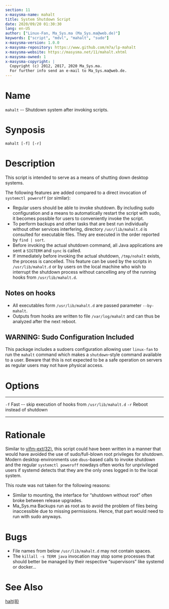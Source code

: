 ```yaml
---
section: 11
x-masysma-name: mahalt
title: System Shutdown Script
date: 2020/09/20 01:30:30
lang: en-US
author: ["Linux-Fan, Ma_Sys.ma (Ma_Sys.ma@web.de)"]
keywords: ["script", "mdvl", "mahalt", "sudo"]
x-masysma-version: 1.0.0
x-masysma-repository: https://www.github.com/m7a/lp-mahalt
x-masysma-website: https://masysma.net/11/mahalt.xhtml
x-masysma-owned: 1
x-masysma-copyright: |
  Copyright (c) 2012, 2017, 2020 Ma_Sys.ma.
  For further info send an e-mail to Ma_Sys.ma@web.de.
---
```

Name
====

`mahalt` -- Shutdown system after invoking scripts.

Synposis
========

	mahalt [-f] [-r]

Description
===========

This script is intended to serve as a means of shutting down desktop systems.

The following features are added compared to a direct invocation of
`systemctl poweroff` (or similar):

 * Regular users should be able to invoke shutdown. By including
   sudo configuration and a means to automatically restart the script with sudo,
   it becomes possible for users to conveniently invoke the script.
 * To perform backups and other tasks that are best run individually without
   other services interfering, directory `/usr/lib/mahalt.d` is consulted for
   executable files. They are executed in the order reported by `find | sort`.
 * Before invoking the actual shutdown command, all Java applications are sent
   a `SIGTERM` and `sync` is called.
 * If immediately before invoking the actual shutdown, `/tmp/nohalt` exists,
   the process is cancelled. This feature can be used by the scripts in
   `/usr/lib/mahalt.d` or by users on the local machine who wish to interrupt
   the shutdown process without cancelling any of the running hooks from
   `/usr/lib/mahalt.d`.

## Notes on hooks

 * All executables form `/usr/lib/mahalt.d` are passed parameter `--by-mahalt`.
 * Outputs from hooks are written to file `/var/log/mahalt` and can thus be
   analyzed after the next reboot.

## WARNING: Sudo Configuration Included

This package includes a sudoers configuration allowing user `linux-fan` to
run the `mahalt` command which makes a `shutdown`-style command available to a
user. Beware that this is not expected to be a safe operation on servers as
regular users may not have physical access.

Options
=======

----  --------------------------------------------------------
`-f`  Fast -- skip execution of hooks from `/usr/lib/mahalt.d`
`-r`  Reboot instead of shutdown
----  --------------------------------------------------------

Rationale
=========

Similar to [vifm-ext(32)](../32/vifm-ext.xhtml), this script could have been
written in a manner that would have avoided the use of sudo/full-blown root
privileges for shutdown. Modern desktop environments use `dbus`-based calls
to invoke shutdown and the regular `systemctl poweroff` nowdays often works for
unprivileged users if systemd detects that they are the only ones logged in to
the local system.

This route was not taken for the following reasons:

 * Similar to mounting, the interface for “shutdown without root” often broke
   between release upgrades.
 * Ma_Sys.ma Backups run as root as to avoid the problem of files being
   inaccessible due to missing permissions. Hence, that part would need to
   run with sudo anyways.

Bugs
====

 * File names from below `/usr/lib/mahalt.d` may not contain spaces.
 * The `killall -s TERM java` invocation may stop some processes that should
   better be managed by their respective “supervisors” like systemd or docker...

See Also
========

[halt(8)](https://manpages.debian.org/buster/sysvinit-core/halt.8.en.html)
